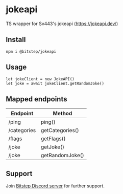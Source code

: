 # jokeapi

TS wrapper for Sv443's jokeapi (https://jokeapi.dev/)

## Install

```
npm i @bitstep/jokeapi
```

## Usage

```
let jokeClient = new JokeAPI()
let joke = await jokeClient.getRandomJoke()
```

## Mapped endpoints

| Endpoint    | Method                  |
| ----------- | ----------------------- |
| /ping       | ping()                  |
| /categories | getCategories()         |
| /flags      | getFlags()              |
| /joke       | getJoke()               |
| /joke       | getRandomJoke()         |

## Support

Join [Bitstep Discord server](https://discord.gg/rdxfDxRqYv) for further support.
